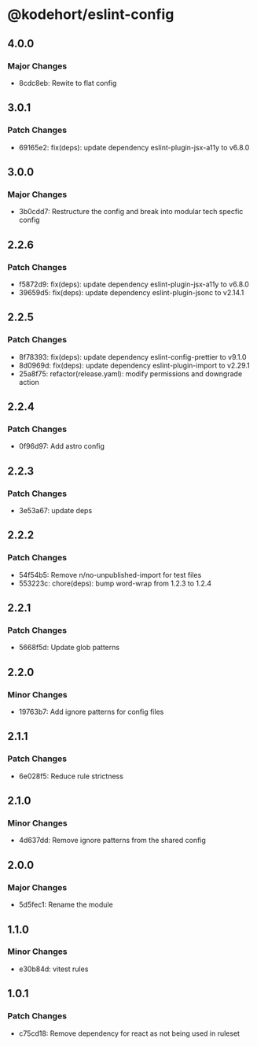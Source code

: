 # @kodehort/eslint-config

## 4.0.0

### Major Changes

- 8cdc8eb: Rewite to flat config

## 3.0.1

### Patch Changes

- 69165e2: fix(deps): update dependency eslint-plugin-jsx-a11y to v6.8.0

## 3.0.0

### Major Changes

- 3b0cdd7: Restructure the config and break into modular tech specfic config

## 2.2.6

### Patch Changes

- f5872d9: fix(deps): update dependency eslint-plugin-jsx-a11y to v6.8.0
- 39659d5: fix(deps): update dependency eslint-plugin-jsonc to v2.14.1

## 2.2.5

### Patch Changes

- 8f78393: fix(deps): update dependency eslint-config-prettier to v9.1.0
- 8d0969d: fix(deps): update dependency eslint-plugin-import to v2.29.1
- 25a8f75: refactor(release.yaml): modify permissions and downgrade action

## 2.2.4

### Patch Changes

- 0f96d97: Add astro config

## 2.2.3

### Patch Changes

- 3e53a67: update deps

## 2.2.2

### Patch Changes

- 54f54b5: Remove n/no-unpublished-import for test files
- 553223c: chore(deps): bump word-wrap from 1.2.3 to 1.2.4

## 2.2.1

### Patch Changes

- 5668f5d: Update glob patterns

## 2.2.0

### Minor Changes

- 19763b7: Add ignore patterns for config files

## 2.1.1

### Patch Changes

- 6e028f5: Reduce rule strictness

## 2.1.0

### Minor Changes

- 4d637dd: Remove ignore patterns from the shared config

## 2.0.0

### Major Changes

- 5d5fec1: Rename the module

## 1.1.0

### Minor Changes

- e30b84d: vitest rules

## 1.0.1

### Patch Changes

- c75cd18: Remove dependency for react as not being used in ruleset
